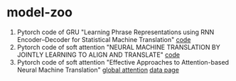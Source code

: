 # model-zoo

1. Pytorch code of GRU "Learning Phrase Representations using RNN Encoder–Decoder for Statistical Machine Translation" [code](https://github.com/wuqianliangsresearch/model-zoo/blob/master/seq2seq_mt/train_without_attention.py)
2. Pytorch code of soft attention "NEURAL MACHINE TRANSLATION BY JOINTLY LEARNING TO ALIGN AND TRANSLATE" [code](https://github.com/wuqianliangsresearch/model-zoo/blob/master/seq2seq_mt/train_with_attention.py)
3. Pytorch code of soft attention "Effective Approaches to Attention-based Neural Machine Translation" [global attention](https://github.com/wuqianliangsresearch/model-zoo/blob/master/seq2seq_mt/train_with_global_attention.py) [data page](https://nlp.stanford.edu/projects/nmt/) 
